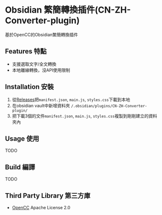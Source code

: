 # Obsidian 繁簡轉換插件(CN-ZH-Converter-plugin)

基於OpenCC的Obsidian繁簡轉換插件

## Features 特點
- 支援選取文字/全文轉換
- 本地離線轉換，沒API使用限制

## Installation 安裝
1. 從[Releases](https://github.com/s2031215/zh2cn-Converter-obsidian/releases)把`manifest.json`, `main.js`, `styles.css`下載到本地
2. 在obsidian vault中新增資料夾 `/.obsidian/plugins/CN-ZH-Converter-plugin/`
3. 把下載3個的文件`manifest.json`, `main.js`, `styles.css`複製到剛剛建立的資料夾內

## Usage 使用
TODO

## Build 編譯
TODO

## Third Party Library 第三方庫
 - [OpenCC](https://github.com/BYVoid/OpenCC) Apache License 2.0
